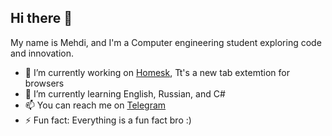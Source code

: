 ## Hi there 👋

My name is Mehdi, and I'm a Computer engineering student exploring code and innovation.

- 🔭 I’m currently working on [Homesk](https://github.com/KhodeMehdi/homesk-newTab-extension), Tt's a new tab extemtion for browsers 
- 🌱 I’m currently learning English, Russian, and C#
- 📫 You can reach me on [Telegram](https://t.me/meti_lamin) 
- ⚡ Fun fact: Everything is a fun fact bro :)
